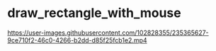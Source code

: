 # draw_rectangle_with_mouse


https://user-images.githubusercontent.com/102828355/235365627-9ce710f2-46c0-4266-b2dd-d85f25fcb1e2.mp4

